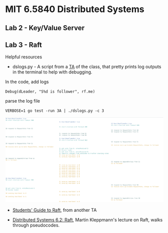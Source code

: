 # MIT 6.5840 Distributed Systems

## Lab 2 - Key/Value Server

## Lab 3 - Raft

Helpful resources

- dslogs.py - A script from a [TA](https://blog.josejg.com/debugging-pretty/) of the class, that pretty prints log outputs in the terminal to help with debugging.

In the code, add logs
```
Debug(dLeader, "S%d is follower", rf.me)
```

parse the log file
```
VERBOSE=1 go test -run 3A | ./dslogs.py -c 3
```

![log output](/dslog_output.png)


- [Students' Guide to Raft](https://thesquareplanet.com/blog/students-guide-to-raft/), from another TA

- [Distributed Systems 6.2: Raft](https://www.youtube.com/watch?v=uXEYuDwm7e4&t=352s), Martin Kleppmann's lecture on Raft, walks through pseudocodes.